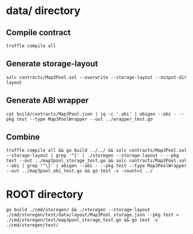 

# data/ directory
## Compile contract
````shell script
truffle compile all
````

## Generate storage-layout
````shell script
solc contracts/Map3Pool.sol --overwrite --storage-layout --output-dir layout
````

## Generate ABI wrapper
````shell script
cat build/contracts/Map3Pool.json | jq -c '.abi' | abigen --abi - --pkg test --type Map3PoolWrapper --out ../wrapper_test.go
````

## Combine
````shell script
truffle compile all && go build ../../ && solc contracts/Map3Pool.sol --storage-layout | grep '^{' | ./storegen --storage-layout - --pkg test --out ../map3pool_storage_test.go && solc contracts/Map3Pool.sol --abi | grep '^\[' | abigen --abi - --pkg test --type Map3PoolWrapper --out ../map3pool_abi_test.go && go test -v -count=1 ../
````

# ROOT directory
````shell script
go build ./cmd/storegen/ && ./storegen --storage-layout ./cmd/storegen/test/data/layout/Map3Pool_storage.json --pkg test > ./cmd/storegen/test/map3pool_storage_test.go && go test -v ./cmd/storegen/test/
````